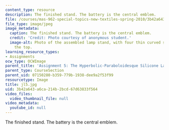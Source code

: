 ```yaml
---
content_type: resource
description: The finished stand. The battery is the central emblem.
file: /courses/mas-962-special-topics-new-textiles-spring-2010/3b42a643a6ca214b2bcd67d63833f564_jl5.jpg
file_type: image/jpeg
image_metadata:
  caption: The finished stand. The battery is the central emblem.
  credit: 'Credit: Photo courtesy of anonymous student.'
  image-alt: Photo of the assembled lamp stand, with four thin curved supports on
    the top.
learning_resource_types:
- Assignments
ocw_type: OCWImage
parent_title: 'Assignment 5: The Hyperbolic-Paraboloidesque Silicone Lamp'
parent_type: CourseSection
parent_uid: 07150280-b359-779b-1938-dee9a2f53f99
resourcetype: Image
title: jl5.jpg
uid: 3b42a643-a6ca-214b-2bcd-67d63833f564
video_files:
  video_thumbnail_file: null
video_metadata:
  youtube_id: null
---
```

The finished stand. The battery is the central emblem.

